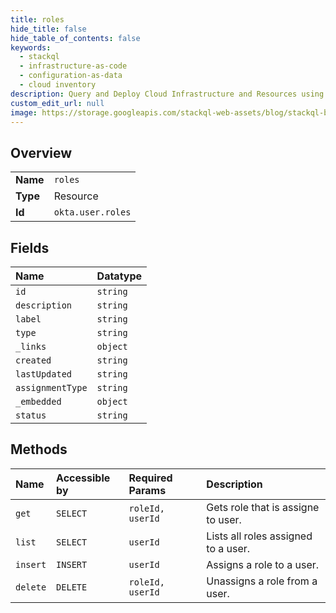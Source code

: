 ```yaml
---
title: roles
hide_title: false
hide_table_of_contents: false
keywords:
  - stackql
  - infrastructure-as-code
  - configuration-as-data
  - cloud inventory
description: Query and Deploy Cloud Infrastructure and Resources using SQL
custom_edit_url: null
image: https://storage.googleapis.com/stackql-web-assets/blog/stackql-blog-post-featured-image.png
---
```

  
    

## Overview
<table><tbody>
<tr><td><b>Name</b></td><td><code>roles</code></td></tr>
<tr><td><b>Type</b></td><td>Resource</td></tr>
<tr><td><b>Id</b></td><td><code>okta.user.roles</code></td></tr>
</tbody></table>

## Fields
| Name | Datatype |
|:-----|:---------|
| `id` | `string` |
| `description` | `string` |
| `label` | `string` |
| `type` | `string` |
| `_links` | `object` |
| `created` | `string` |
| `lastUpdated` | `string` |
| `assignmentType` | `string` |
| `_embedded` | `object` |
| `status` | `string` |
## Methods
| Name | Accessible by | Required Params | Description |
|:-----|:--------------|:----------------|:------------|
| `get` | `SELECT` | `roleId, userId` | Gets role that is assigne to user. |
| `list` | `SELECT` | `userId` | Lists all roles assigned to a user. |
| `insert` | `INSERT` | `userId` | Assigns a role to a user. |
| `delete` | `DELETE` | `roleId, userId` | Unassigns a role from a user. |
